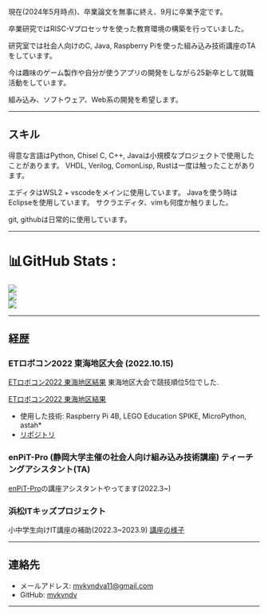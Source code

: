 現在(2024年5月時点)、卒業論文を無事に終え、9月に卒業予定です。

卒業研究ではRISC-Vプロセッサを使った教育環境の構築を行っていました。

研究室では社会人向けのC, Java, Raspberry Piを使った組み込み技術講座のTAをしています。

今は趣味のゲーム製作や自分が使うアプリの開発をしながら25新卒として就職活動をしています。

組み込み、ソフトウェア、Web系の開発を希望します。

---

## **スキル**

得意な言語はPython, Chisel
C, C++, Javaは小規模なプロジェクトで使用したことがあります。
VHDL, Verilog, ComonLisp, Rustは一度は触ったことがあります。

エディタはWSL2 + vscodeをメインに使用しています。
Javaを使う時はEclipseを使用しています。
サクラエディタ、vimも何度か触りました。

git, githubは日常的に使用しています。



<!-- - 言語
  - 得意: Python, Chisel
  - なんとか使える: C, C++, Java
  - 一度は触ったことがある: VHDL, Verilog, ComonLisp, Rust
- エディタ
  - メイン: vscode
  - サブ: Eclipse for Java
  - 使用したことがある: vim
- ツール
  - git
  - github
  - astah* -->

---

# 📊GitHub Stats :
![](https://github-readme-stats.vercel.app/api?username=mvkvndv&theme=radical&hide_border=false&include_all_commits=false&count_private=false)<br/>
![](https://github-readme-streak-stats.herokuapp.com/?user=mvkvndv&theme=radical&hide_border=false)<br/>
![](https://github-readme-stats.vercel.app/api/top-langs/?username=mvkvndv&theme=radical&hide_border=false&include_all_commits=false&count_private=false&layout=compact)

--- 

## **経歴**

### **ETロボコン2022 東海地区大会** (2022.10.15)
[ETロボコン2022 東海地区結果](https://www.etrobo.jp/%e6%9d%b1%e6%b5%b7%e5%9c%b0%e5%8c%ba%e5%a4%a7%e4%bc%9a%e7%b5%90%e6%9e%9c/)
東海地区大会で競技順位5位でした.

[ETロボコン2022 東海地区結果](https://www.etrobo.jp/%e6%9d%b1%e6%b5%b7%e5%9c%b0%e5%8c%ba%e5%a4%a7%e4%bc%9a%e7%b5%90%e6%9e%9c/)

- 使用した技術: Raspberry Pi 4B, LEGO Education SPIKE, MicroPython, astah*
- [リポジトリ](https://github.com/andama777/speegle_dev)


### **enPiT-Pro (静岡大学主催の社会人向け組み込み技術講座) ティーチングアシスタント(TA)**
[enPiT-Pro](https://hept.inf.shizuoka.ac.jp/enpit/)の講座アシスタントやってます(2022.3~)


### **浜松ITキッズプロジェクト**
小中学生向けIT講座の補助(2022.3~2023.9)
[講座の様子](https://itkids.jp/blog/e-robot/2023/02/00478/)

---

## **連絡先**

- メールアドレス: mvkvndva11@gmail.com 
- GitHub: [mvkvndv](https://github.com/mvkvndv)

---
